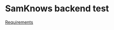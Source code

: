 SamKnows backend test
=====================
[Requirements](https://github.com/SamKnows/backend-test)

